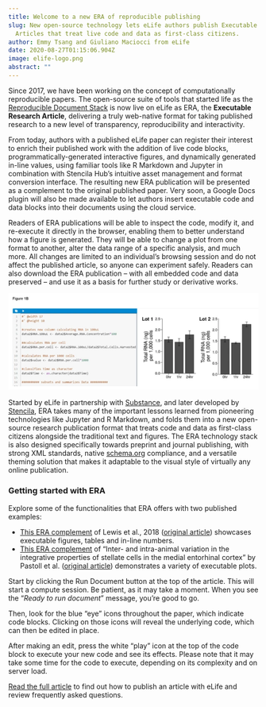 ```yaml
---
title: Welcome to a new ERA of reproducible publishing
slug: New open-source technology lets eLife authors publish Executable Research
  Articles that treat live code and data as first-class citizens.
author: Emmy Tsang and Giuliano Maciocci from eLife
date: 2020-08-27T01:15:06.904Z
image: elife-logo.png
abstract: ""
---
```

Since 2017, we have been working on the concept of computationally reproducible papers. The open-source suite of tools that started life as the [Reproducible Document Stack](https://elifesciences.org/labs/b521cf4d/reproducible-document-stack-towards-a-scalable-solution-for-reproducible-articles) is now live on eLife as ERA, the **Executable Research Article**, delivering a truly web-native format for taking published research to a new level of transparency, reproducibility and interactivity.

From today, authors with a published eLife paper can register their interest to enrich their published work with the addition of live code blocks, programmatically-generated interactive figures, and dynamically generated in-line values, using familiar tools like R Markdown and Jupyter in combination with Stencila Hub’s intuitive asset management and format conversion interface. The resulting new ERA publication will be presented as a complement to the original published paper. Very soon, a Google Docs plugin will also be made available to let authors insert executable code and data blocks into their documents using the cloud service.

Readers of ERA publications will be able to inspect the code, modify it, and re-execute it directly in the browser, enabling them to better understand how a figure is generated. They will be able to change a plot from one format to another, alter the data range of a specific analysis, and much more. All changes are limited to an individual’s browsing session and do not affect the published article, so anyone can experiment safely. Readers can also download the ERA publication – with all embedded code and data preserved – and use it as a basis for further study or derivative works.

![Figures in ERAs can be accompanied by editable code blocks, where the code can be edited and re-executed to immediately see the effects of those edits.](2020-08-27-13_23_01-greenshot.png)

Started by eLife in partnership with [Substance](https://substance.io/), and later developed by [Stencila](https://stenci.la/), ERA takes many of the important lessons learned from pioneering technologies like Jupyter and R Markdown, and folds them into a new open-source research publication format that treats code and data as first-class citizens alongside the traditional text and figures. The ERA technology stack is also designed specifically towards preprint and journal publishing, with strong XML standards, native [schema.org](https://schema.org/) compliance, and a versatile theming solution that makes it adaptable to the visual style of virtually any online publication.

### Getting started with ERA

Explore some of the functionalities that ERA offers with two published examples:

* [This ERA complement](https://elifesciences.org/articles/30274/executable) of Lewis et al., 2018 ([original article](https://elifesciences.org/articles/30274)) showcases executable figures, tables and in-line numbers.
* [This ERA complement](https://elifesciences.org/articles/52258/executable) of “Inter- and intra-animal variation in the integrative properties of stellate cells in the medial entorhinal cortex” by Pastoll et al. ([original article](https://elifesciences.org/articles/52258)) demonstrates a variety of executable plots.

Start by clicking the Run Document button at the top of the article. This will start a compute session. Be patient, as it may take a moment. When you see the “*Ready to run document*” message, you’re good to go.

Then, look for the blue “eye” icons throughout the paper, which indicate code blocks. Clicking on those icons will reveal the underlying code, which can then be edited in place.

After making an edit, press the white “play” icon at the top of the code block to execute your new code and see its effects. Please note that it may take some time for the code to execute, depending on its complexity and on server load.

[Read the full article](https://elifesciences.org/labs/dc5acbde/welcome-to-a-new-era-of-reproducible-publishing) to find out how to publish an article with eLife and review frequently asked questions.
